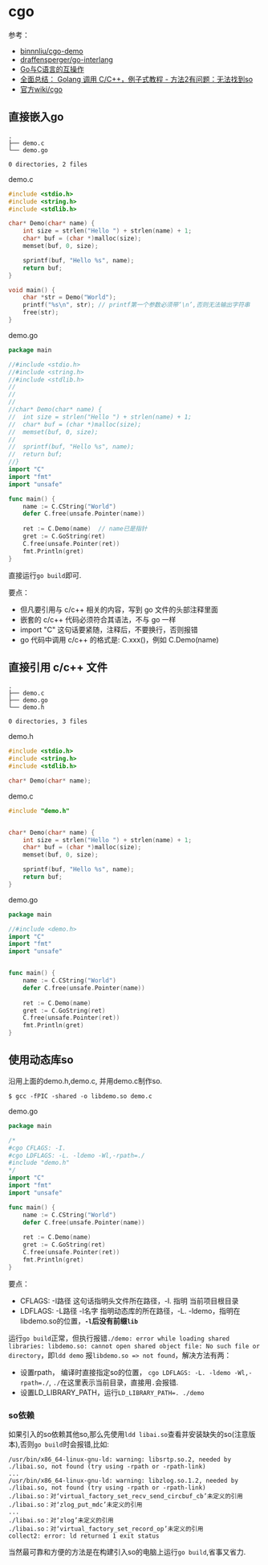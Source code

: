 # cgo

参考：
- [binnnliu/cgo-demo](https://github.com/binnnliu/cgo-demo)
- [draffensperger/go-interlang](https://github.com/draffensperger/go-interlang)
- [Go与C语言的互操作](https://tonybai.com/2012/09/26/interoperability-between-go-and-c/)
- [全面总结： Golang 调用 C/C++，例子式教程 - 方法2有问题：无法找到so](https://juejin.im/post/5a62f7cff265da3e4c07e0ab)
- [官方wiki/cgo](https://github.com/golang/go/wiki/cgo)

## 直接嵌入go
```
.
├── demo.c
└── demo.go

0 directories, 2 files
```

demo.c
```c
#include <stdio.h>
#include <string.h>
#include <stdlib.h>

char* Demo(char* name) {
	int size = strlen("Hello ") + strlen(name) + 1;
	char* buf = (char *)malloc(size);
	memset(buf, 0, size);

	sprintf(buf, "Hello %s", name);
	return buf;
}

void main() {
	char *str = Demo("World");
	printf("%s\n", str); // printf第一个参数必须带‘\n’,否则无法输出字符串
	free(str);
}
```

demo.go
```go
package main

//#include <stdio.h>
//#include <string.h>
//#include <stdlib.h>
//
//
//
//char* Demo(char* name) {
//	int size = strlen("Hello ") + strlen(name) + 1;
//	char* buf = (char *)malloc(size);
//	memset(buf, 0, size);
//
//	sprintf(buf, "Hello %s", name);
//	return buf;
//}
import "C"
import "fmt"
import "unsafe"

func main() {
	name := C.CString("World")
	defer C.free(unsafe.Pointer(name))
	
	ret := C.Demo(name)  // name已是指针
	gret := C.GoString(ret)
	C.free(unsafe.Pointer(ret))
	fmt.Println(gret)
}
```

直接运行`go build`即可.

要点：
- 但凡要引用与 c/c++ 相关的内容，写到 go 文件的头部注释里面
- 嵌套的 c/c++ 代码必须符合其语法，不与 go 一样
- import "C" 这句话要紧随，注释后，不要换行，否则报错
- go 代码中调用 c/c++ 的格式是: C.xxx()，例如 C.Demo(name)

## 直接引用 c/c++ 文件
```
.
├── demo.c
├── demo.go
└── demo.h

0 directories, 3 files
```

demo.h
```c
#include <stdio.h>
#include <string.h>
#include <stdlib.h>

char* Demo(char* name);
```

demo.c
```c
#include "demo.h"


char* Demo(char* name) {
	int size = strlen("Hello ") + strlen(name) + 1;
	char* buf = (char *)malloc(size);
	memset(buf, 0, size);

	sprintf(buf, "Hello %s", name);
	return buf;
}
```

demo.go
```go
package main

//#include <demo.h>
import "C"
import "fmt"
import "unsafe"


func main() {
	name := C.CString("World")
	defer C.free(unsafe.Pointer(name))
	
	ret := C.Demo(name)
	gret := C.GoString(ret)
	C.free(unsafe.Pointer(ret))
	fmt.Println(gret)
}
```

## 使用动态库so
沿用上面的demo.h,demo.c, 并用demo.c制作so.

```
$ gcc -fPIC -shared -o libdemo.so demo.c
```

demo.go
```go
package main

/*
#cgo CFLAGS: -I.
#cgo LDFLAGS: -L. -ldemo -Wl,-rpath=./
#include "demo.h"
*/
import "C"
import "fmt"
import "unsafe"

func main() {
	name := C.CString("World")
	defer C.free(unsafe.Pointer(name))
	
	ret := C.Demo(name)
	gret := C.GoString(ret)
	C.free(unsafe.Pointer(ret))
	fmt.Println(gret)
}
```

要点：
- CFLAGS: -I路径 这句话指明头文件所在路径，-I. 指明 当前项目根目录
- LDFLAGS: -L路径 -l名字 指明动态库的所在路径，-L. -ldemo，指明在 libdemo.so的位置，**`-l`后没有前缀`lib`**

运行`go build`正常，但执行报错`./demo: error while loading shared libraries: libdemo.so: cannot open shared object file: No such file or directory`，即`ldd demo` 报`libdemo.so => not found`，解决方法有两：
- 设置rpath， 编译时直接指定so的位置， `cgo LDFLAGS: -L. -ldemo -Wl,-rpath=./`, `./`在这里表示当前目录，直接用`.`会报错.
- 设置LD_LIBRARY_PATH，运行`LD_LIBRARY_PATH=. ./demo`

### so依赖
如果引入的so依赖其他so,那么先使用`ldd libai.so`查看并安装缺失的so(注意版本),否则`go build`时会报错,比如:
```
/usr/bin/x86_64-linux-gnu-ld: warning: libsrtp.so.2, needed by ./libai.so, not found (try using -rpath or -rpath-link)
...
/usr/bin/x86_64-linux-gnu-ld: warning: libzlog.so.1.2, needed by ./libai.so, not found (try using -rpath or -rpath-link)
./libai.so：对‘virtual_factory_set_recv_send_circbuf_cb’未定义的引用
./libai.so：对‘zlog_put_mdc’未定义的引用
...
./libai.so：对‘zlog’未定义的引用
./libai.so：对‘virtual_factory_set_record_op’未定义的引用
collect2: error: ld returned 1 exit status
```
当然最可靠和方便的方法是在构建引入so的电脑上运行`go build`,省事又省力.